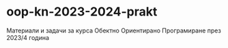 # oop-kn-2023-2024-prakt
Материали и задачи за курса Обектно Ориентирано Програмиране през 2023/4 година
